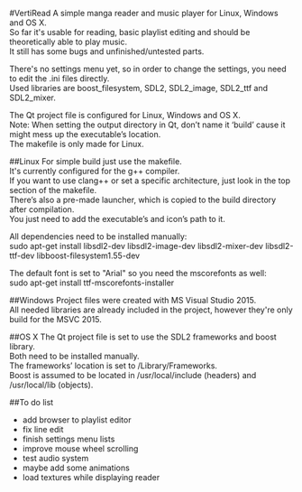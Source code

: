 #VertiRead
A simple manga reader and music player for Linux, Windows and OS X.  
So far it's usable for reading, basic playlist editing and should be theoretically able to play music.  
It still has some bugs and unfinished/untested parts.  

There's no settings menu yet, so in order to change the settings, you need to edit the .ini files directly.  
Used libraries are boost_filesystem, SDL2, SDL2_image, SDL2_ttf and SDL2_mixer.  

The Qt project file is configured for Linux, Windows and OS X.  
Note: When setting the output directory in Qt, don’t name it ‘build’ cause it might mess up the executable’s location.  
The makefile is only made for Linux.  

##Linux
For simple build just use the makefile.  
It's currently configured for the g++ compiler.  
If you want to use clang++ or set a specific architecture, just look in the top section of the makefile.  
There’s also a pre-made launcher, which is copied to the build directory after compilation.  
You just need to add the executable’s and icon’s path to it.  

All dependencies need to be installed manually:  
sudo apt-get install libsdl2-dev libsdl2-image-dev libsdl2-mixer-dev libsdl2-ttf-dev libboost-filesystem1.55-dev  

The default font is set to "Arial" so you need the mscorefonts as well:  
sudo apt-get install ttf-mscorefonts-installer 

##Windows
Project files were created with MS Visual Studio 2015.  
All needed libraries are already included in the project, however they're only build for the MSVC 2015.  

##OS X
The Qt project file is set to use the SDL2 frameworks and boost library.  
Both need to be installed manually.  
The frameworks’ location is set to /Library/Frameworks.  
Boost is assumed to be located in /usr/local/include (headers) and /usr/local/lib (objects).  

##To do list
- add browser to playlist editor
- fix line edit
- finish settings menu lists
- improve mouse wheel scrolling
- test audio system
- maybe add some animations
- load textures while displaying reader
